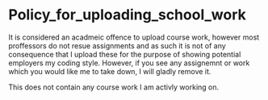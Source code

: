 Policy_for_uploading_school_work
================================

It is considered an acadmeic offence to upload course work, however most proffessors do not resue assignments and as such it is not of any consequence that I upload these for the purpose of showing potential employers my coding style. However, if you see any assignemnt or work which you would like me to take down, I will gladly remove it.

This does not contain any course work I am activly working on.
